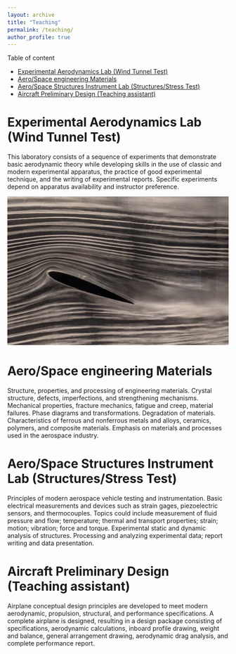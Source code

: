 ```yaml
---
layout: archive
title: "Teaching"
permalink: /teaching/
author_profile: true
---
```


Table of content
- [Experimental Aerodynamics Lab (Wind Tunnel Test)](#experimental-aerodynamics-lab-wind-tunnel-test)
- [Aero/Space engineering Materials](#aerospace-engineering-materials)
- [Aero/Space Structures Instrument Lab (Structures/Stress Test)](#aerospace-structures-instrument-lab-structuresstress-test)
- [Aircraft Preliminary Design (Teaching assistant)](#aircraft-preliminary-design-teaching-assistant)
# Experimental Aerodynamics Lab (Wind Tunnel Test)
This laboratory consists of a sequence of experiments that demonstrate basic aerodynamic theory while developing skills in the use of classic and modern experimental apparatus, the practice of good experimental technique, and the writing of experimental reports. Specific experiments depend on apparatus availability and instructor preference. 

<img src="../images/wt1.png" width="600" >

# Aero/Space engineering Materials
Structure, properties, and processing of engineering materials. Crystal structure, defects, imperfections, and strengthening mechanisms. Mechanical properties, fracture mechanics, fatigue and creep, material failures. Phase diagrams and transformations. Degradation of materials. Characteristics of ferrous and nonferrous metals and alloys, ceramics, polymers, and composite materials. Emphasis on materials and processes used in the aerospace industry.

# Aero/Space Structures Instrument Lab (Structures/Stress Test)
Principles of modern aerospace vehicle testing and instrumentation. Basic electrical measurements and devices such as strain gages, piezoelectric sensors, and thermocouples. Topics could include measurement of fluid pressure and flow; temperature; thermal and transport properties; strain; motion; vibration; force and torque. Experimental static and dynamic analysis of structures. Processing and analyzing experimental data; report writing and data presentation.

# Aircraft Preliminary Design (Teaching assistant)
Airplane conceptual design principles are developed to meet modern aerodynamic, propulsion, structural, and performance specifications. A complete airplane is designed, resulting in a design package consisting of specifications, aerodynamic calculations, inboard profile drawing, weight and balance, general arrangement drawing, aerodynamic drag analysis, and complete performance report.